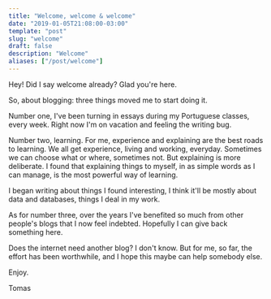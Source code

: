 ```yaml
---
title: "Welcome, welcome & welcome"
date: "2019-01-05T21:08:00-03:00"
template: "post"
slug: "welcome"
draft: false
description: "Welcome"
aliases: ["/post/welcome"]
---
```


Hey! Did I say welcome already? Glad you're here.

So, about blogging: three things moved me to start doing it.

Number one, I've been turning in essays during my Portuguese classes, every week. Right now I'm on vacation
and feeling the writing bug.

Number two, learning. For me, experience and explaining are the best roads to learning.
We all get experience, living and working, everyday. Sometimes we can choose what or where, sometimes not.
But explaining is more deliberate. I found that explaining things to myself, in as simple words as I can manage, is the most powerful way of learning.

I began writing about things I found interesting, I think it'll be mostly about data and databases, things I deal in my work.

As for number three, over the years I've benefited so much from other people's blogs that I now feel indebted. Hopefully I can give back something here.

Does the internet need another blog? I don't know. But for me, so far, the effort has been worthwhile, and I hope this maybe can help somebody else.

Enjoy.

Tomas
